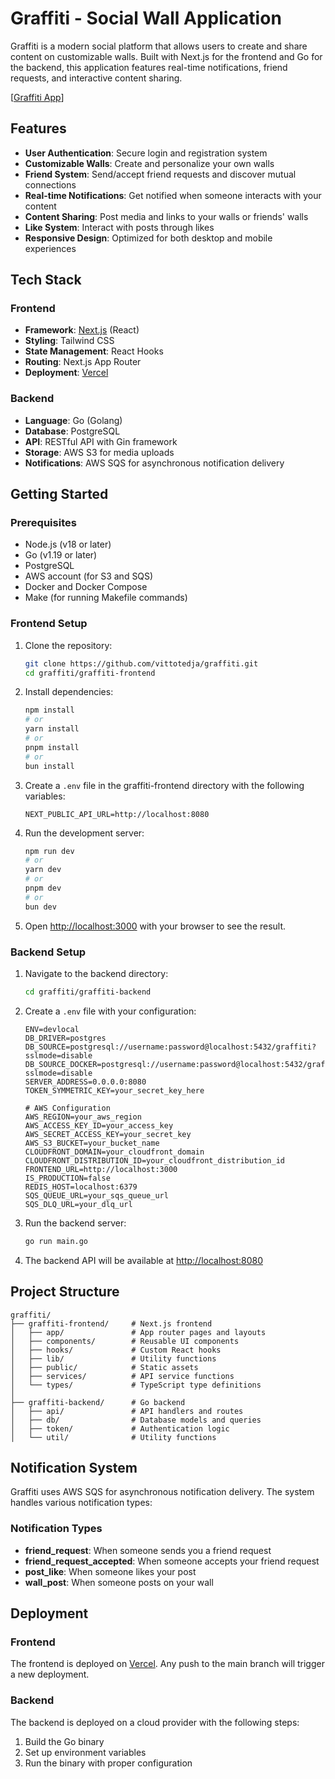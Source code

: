 # Graffiti - Social Wall Application

Graffiti is a modern social platform that allows users to create and share content on customizable walls. Built with Next.js for the frontend and Go for the backend, this application features real-time notifications, friend requests, and interactive content sharing.

[[Graffiti App](app.graffiti-cs464.com)]

## Features

- **User Authentication**: Secure login and registration system
- **Customizable Walls**: Create and personalize your own walls
- **Friend System**: Send/accept friend requests and discover mutual connections
- **Real-time Notifications**: Get notified when someone interacts with your content
- **Content Sharing**: Post media and links to your walls or friends' walls
- **Like System**: Interact with posts through likes
- **Responsive Design**: Optimized for both desktop and mobile experiences

## Tech Stack

### Frontend
- **Framework**: [Next.js](https://nextjs.org/) (React)
- **Styling**: Tailwind CSS
- **State Management**: React Hooks
- **Routing**: Next.js App Router
- **Deployment**: [Vercel](https://vercel.com)

### Backend
- **Language**: Go (Golang)
- **Database**: PostgreSQL
- **API**: RESTful API with Gin framework
- **Storage**: AWS S3 for media uploads
- **Notifications**: AWS SQS for asynchronous notification delivery

## Getting Started

### Prerequisites
- Node.js (v18 or later)
- Go (v1.19 or later)
- PostgreSQL
- AWS account (for S3 and SQS)
- Docker and Docker Compose
- Make (for running Makefile commands)


### Frontend Setup

1. Clone the repository:
   ```bash
   git clone https://github.com/vittotedja/graffiti.git
   cd graffiti/graffiti-frontend
   ```

2. Install dependencies:
   ```bash
   npm install
   # or
   yarn install
   # or
   pnpm install
   # or
   bun install
   ```

3. Create a `.env` file in the graffiti-frontend directory with the following variables:
   ```
   NEXT_PUBLIC_API_URL=http://localhost:8080
   ```

4. Run the development server:
   ```bash
   npm run dev
   # or
   yarn dev
   # or
   pnpm dev
   # or
   bun dev
   ```

5. Open [http://localhost:3000](http://localhost:3000) with your browser to see the result.

### Backend Setup

1. Navigate to the backend directory:
   ```bash
   cd graffiti/graffiti-backend
   ```

2. Create a `.env` file with your configuration:
   ```
   ENV=devlocal
   DB_DRIVER=postgres
   DB_SOURCE=postgresql://username:password@localhost:5432/graffiti?sslmode=disable
   DB_SOURCE_DOCKER=postgresql://username:password@localhost:5432/graffiti?sslmode=disable
   SERVER_ADDRESS=0.0.0.0:8080
   TOKEN_SYMMETRIC_KEY=your_secret_key_here
   
   # AWS Configuration
   AWS_REGION=your_aws_region
   AWS_ACCESS_KEY_ID=your_access_key
   AWS_SECRET_ACCESS_KEY=your_secret_key
   AWS_S3_BUCKET=your_bucket_name
   CLOUDFRONT_DOMAIN=your_cloudfront_domain
   CLOUDFRONT_DISTRIBUTION_ID=your_cloudfront_distribution_id
   FRONTEND_URL=http://localhost:3000
   IS_PRODUCTION=false
   REDIS_HOST=localhost:6379
   SQS_QUEUE_URL=your_sqs_queue_url
   SQS_DLQ_URL=your_dlq_url
   ```

3. Run the backend server:
   ```bash
   go run main.go
   ```

4. The backend API will be available at [http://localhost:8080](http://localhost:8080)

## Project Structure

```
graffiti/
├── graffiti-frontend/     # Next.js frontend
│   ├── app/               # App router pages and layouts
│   ├── components/        # Reusable UI components
│   ├── hooks/             # Custom React hooks
│   ├── lib/               # Utility functions
│   ├── public/            # Static assets
│   ├── services/          # API service functions
│   └── types/             # TypeScript type definitions
│
├── graffiti-backend/      # Go backend
│   ├── api/               # API handlers and routes
│   ├── db/                # Database models and queries
│   ├── token/             # Authentication logic
│   └── util/              # Utility functions
```

## Notification System

Graffiti uses AWS SQS for asynchronous notification delivery. The system handles various notification types:

### Notification Types
- **friend_request**: When someone sends you a friend request
- **friend_request_accepted**: When someone accepts your friend request
- **post_like**: When someone likes your post
- **wall_post**: When someone posts on your wall

## Deployment

### Frontend
The frontend is deployed on [Vercel](app.graffiti-cs464.com). Any push to the main branch will trigger a new deployment.

### Backend
The backend is deployed on a cloud provider with the following steps:
1. Build the Go binary
2. Set up environment variables
3. Run the binary with proper configuration
